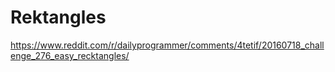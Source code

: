 # Rektangles
https://www.reddit.com/r/dailyprogrammer/comments/4tetif/20160718_challenge_276_easy_recktangles/
